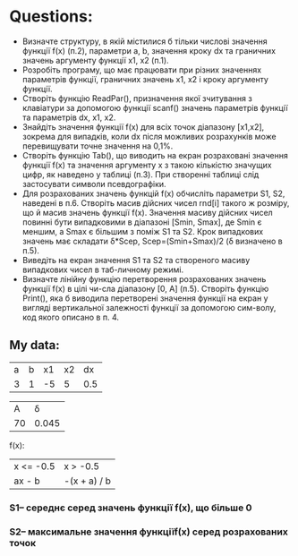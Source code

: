 <h1>Questions:</h1>
<ul>
<li>Визначте структуру, в якій містилися б тільки числові значення функції f(x) (п.2), параметри a, b, значення кроку dx та граничних значень аргументу функції x1, x2 (п.1).</li>
<li>Розробіть програму, що має працювати при різних значеннях параметрів функції, граничних значень x1, x2 і кроку аргументу функції.</li>
<li>Створіть функцію ReadPar(), призначення якої зчитування з клавіатури за допомогою функції scanf() значень параметрів функції та параметрів dx,  x1, x2.</li>
<li>Знайдіть значення функції f(x) для всіх точок діапазону [x1,x2], зокрема для випадків, коли dx після можливих розрахунків може перевищувати точне значення на 0,1%.</li>
<li>Створіть функцію Tab(), що виводить на екран розраховані значення функції f(x) та значення аргументу x з такою кількістю значущих цифр, як наведено у таблиці (п.3). При створенні таблиці слід застосувати символи псевдографіки.</li>
<li>Для розрахованих значень функцій f(x) обчисліть параметри S1, S2, наведені в п.6. Створіть масив дійсних чисел rnd[i] такого ж розміру, що й масив значень функції f(x). Значення масиву дійсних чисел повинні бути випадковими в діапазоні [Smin, Smax], де Smin є меншим, а Smax є більшим з поміж S1 та S2. Крок випадкових значень має складати δ*Sсер, Sсер=(Smin+Smax)/2 (δ визначено в п.5). </li>
<li>Виведіть на екран значення S1 та S2  та створеного масиву випадкових чисел в таб-личному режимі. </li>
<li>Визначте лінійну функцію перетворення розрахованих значень функції f(x) в цілі чи-сла діапазону [0, A] (п.5). Створіть функцію Print(), яка б виводила перетворені значення  функції на екран у вигляді вертикальної залежності функції   за допомогою сим-волу, код якого описано в п. 4.</li>
</ul>
<h2>My data:</h2>
<table> 
  <tr>
    <td>a</td>
    <td>b</td>
    <td>x1</td>
    <td>x2</td>
    <td>dx</td>
  </tr>
  <tr>
    <td>3</td>
    <td>1</td>
    <td>-5</td>
    <td>5</td>
    <td>0.5</td>
  </tr>
</table>
<table>
  <tr>
    <td>A</td>
    <td>δ</td>
  </tr>
   <tr>
    <td>70</td>
    <td>0.045</td>
  </tr>
</table>
<p>f(x):</p>
<table>
  <tr>
    <td>x <= -0.5</td>
    <td>x > -0.5</td>
  </tr>
  <tr>
    <td>ax - b</td>
    <td>-(x + a) / b</td>
  </tr>
</table>
<h3>S1– середнє серед значень функції f(x), що більше 0</h3>
<h3>S2– максимальне значення функціїf(x) серед розрахованих точок</h3>
